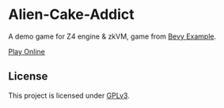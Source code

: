 # Alien-Cake-Addict
A demo game for Z4 engine & zkVM, game from [Bevy Example](https://github.com/bevyengine/bevy/blob/main/examples/games/alien_cake_addict.rs).

[Play Online](https://zypher-game.github.io/Alien-Cake-Addict)

## License

This project is licensed under [GPLv3](https://www.gnu.org/licenses/gpl-3.0.en.html).

